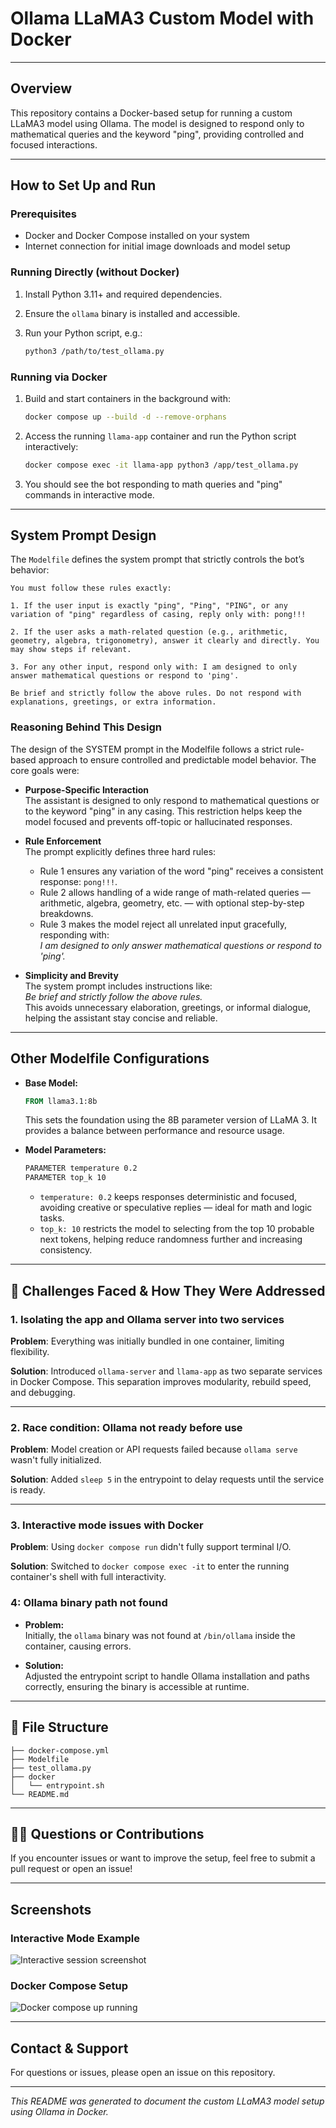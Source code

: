 
# Ollama LLaMA3 Custom Model with Docker

---

## Overview

This repository contains a Docker-based setup for running a custom LLaMA3 model using Ollama. The model is designed to respond only to mathematical queries and the keyword "ping", providing controlled and focused interactions.

---

## How to Set Up and Run

### Prerequisites

- Docker and Docker Compose installed on your system  
- Internet connection for initial image downloads and model setup

### Running Directly (without Docker)

1. Install Python 3.11+ and required dependencies.  
2. Ensure the `ollama` binary is installed and accessible.  
3. Run your Python script, e.g.:

   ```bash
   python3 /path/to/test_ollama.py
   ```

### Running via Docker

1. Build and start containers in the background with:

   ```bash
   docker compose up --build -d --remove-orphans
   ```

2. Access the running `llama-app` container and run the Python script interactively:

   ```bash
   docker compose exec -it llama-app python3 /app/test_ollama.py
   ```

3. You should see the bot responding to math queries and "ping" commands in interactive mode.

---

## System Prompt Design

The `Modelfile` defines the system prompt that strictly controls the bot’s behavior:

```text
You must follow these rules exactly:

1. If the user input is exactly "ping", "Ping", "PING", or any variation of "ping" regardless of casing, reply only with: pong!!!

2. If the user asks a math-related question (e.g., arithmetic, geometry, algebra, trigonometry), answer it clearly and directly. You may show steps if relevant.

3. For any other input, respond only with: I am designed to only answer mathematical questions or respond to 'ping'.

Be brief and strictly follow the above rules. Do not respond with explanations, greetings, or extra information.
```

### Reasoning Behind This Design

The design of the SYSTEM prompt in the Modelfile follows a strict rule-based approach to ensure controlled and predictable model behavior. The core goals were:

- **Purpose-Specific Interaction**  
  The assistant is designed to only respond to mathematical questions or to the keyword "ping" in any casing. This restriction helps keep the model focused and prevents off-topic or hallucinated responses.

- **Rule Enforcement**  
  The prompt explicitly defines three hard rules:  
  - Rule 1 ensures any variation of the word "ping" receives a consistent response: `pong!!!`.  
  - Rule 2 allows handling of a wide range of math-related queries — arithmetic, algebra, geometry, etc. — with optional step-by-step breakdowns.  
  - Rule 3 makes the model reject all unrelated input gracefully, responding with:  
    *I am designed to only answer mathematical questions or respond to 'ping'.*

- **Simplicity and Brevity**  
  The system prompt includes instructions like:  
  *Be brief and strictly follow the above rules.*  
  This avoids unnecessary elaboration, greetings, or informal dialogue, helping the assistant stay concise and reliable.

---

## Other Modelfile Configurations

- **Base Model:**  
  ```dockerfile
  FROM llama3.1:8b
  ```  
  This sets the foundation using the 8B parameter version of LLaMA 3. It provides a balance between performance and resource usage.

- **Model Parameters:**  
  ```dockerfile
  PARAMETER temperature 0.2
  PARAMETER top_k 10
  ```  
  - `temperature: 0.2` keeps responses deterministic and focused, avoiding creative or speculative replies — ideal for math and logic tasks.  
  - `top_k: 10` restricts the model to selecting from the top 10 probable next tokens, helping reduce randomness further and increasing consistency.

---

## 🧱 Challenges Faced & How They Were Addressed

### 1. Isolating the app and Ollama server into two services

**Problem**: Everything was initially bundled in one container, limiting flexibility.

**Solution**: Introduced `ollama-server` and `llama-app` as two separate services in Docker Compose. This separation improves modularity, rebuild speed, and debugging.

---

### 2. Race condition: Ollama not ready before use

**Problem**: Model creation or API requests failed because `ollama serve` wasn't fully initialized.

**Solution**: Added `sleep 5` in the entrypoint to delay requests until the service is ready.

---

### 3. Interactive mode issues with Docker

**Problem**: Using `docker compose run` didn't fully support terminal I/O.

**Solution**: Switched to `docker compose exec -it` to enter the running container's shell with full interactivity.

### 4: Ollama binary path not found

- **Problem:**  
  Initially, the `ollama` binary was not found at `/bin/ollama` inside the container, causing errors.

- **Solution:**  
  Adjusted the entrypoint script to handle Ollama installation and paths correctly, ensuring the binary is accessible at runtime.

---

## 📁 File Structure

```
├── docker-compose.yml
├── Modelfile
├── test_ollama.py
├── docker
│   └── entrypoint.sh
└── README.md
```

---

## 🙋‍♀️ Questions or Contributions

If you encounter issues or want to improve the setup, feel free to submit a pull request or open an issue!



---

## Screenshots

### Interactive Mode Example

![Interactive session screenshot](./screenshots/interactive_mode.png)

### Docker Compose Setup

![Docker compose up running](./screenshots/docker_compose_up.png)

---

## Contact & Support

For questions or issues, please open an issue on this repository.

---

*This README was generated to document the custom LLaMA3 model setup using Ollama in Docker.*
